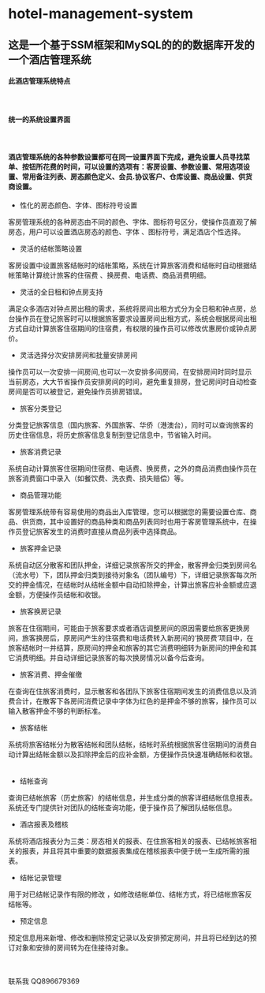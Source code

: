 # hotel-management-system
## 这是一个基于SSM框架和MySQL的的的数据库开发的一个酒店管理系统

#### 此酒店管理系统特点
　
#### 统一的系统设置界面
         
#### 酒店管理系统的各种参数设置都可在同一设置界面下完成，避免设置人员寻找菜单、按钮所花费的时间，可以设置的选项有：客房设置、参数设置、常用选项设置、常用备注列表、房态颜色定义、会员.协议客户、仓库设置、商品设置、供货商设置。

* 性化的房态颜色、字体、图标符号设置

客房管理系统的各种房态由不同的颜色、字体、图标符号区分，使操作员直观了解房态，用户可以设置酒店房态的颜色、字体 、图标符号，满足酒店个性选择。
　
* 灵活的结帐策略设置

客房设置中设置旅客结帐时的结帐策略，系统在计算旅客消费和结帐时自动根据结帐策略计算统计旅客的住宿费 、换房费、电话费、商品消费明细。
　
* 灵活的全日租和钟点房支持

满足众多酒店对钟点房出租的需求，系统将房间出租方式分为全日租和钟点房，总台操作员在登记旅客时可以根据旅客要求设置房间出租方式，系统会根据房间出租方式自动计算旅客住宿期间的住宿费，有权限的操作员可以修改优惠房价或钟点房价。
    
* 灵活选择分次安排房间和批量安排房间
 
 操作员可以一次安排一间房间,也可以一次安排多间房间，在安排房间时同时显示当前房态，大大节省操作员安排房间的时间，避免重复排房，登记房间时自动检查房间是否可以被登记，避免操作员排房错误。
　
* 旅客分类登记

分类登记旅客信息（国内旅客、外国旅客、华侨（港澳台），同时可以查询旅客的历史住宿信息，将历史旅客信息复制到登记信息中，节省输入时间。
　
* 旅客消费记录

系统自动计算旅客住宿期间住宿费、电话费、换房费，之外的商品消费由操作员在旅客消费窗口中录入（如餐饮费、洗衣费、损失赔偿）等。
　
* 商品管理功能

客房管理系统带有容易使用的商品出入库管理，您可以根据您的需要设置仓库、商品、供货商，其中设置好的商品种类和商品列表同时也用于客房管理系统中，在操作员登记旅客发生的消费时直接从商品列表中选择商品。
　
* 旅客押金记录

系统自动区分散客和团队押金，详细记录旅客所交的押金，散客押金归类到房间名 （流水号）下，团队押金归类到接待对象名（团队编号）下，详细记录旅客每次所交的押金情况，在结帐时从结帐金额中自动扣除押金，计算出旅客应补金额或应退金额，方便操作员结帐和收银。
　
* 旅客换房记录

旅客在住宿期间，可能由于旅客要求或者酒店调整房间的原因需要给旅客更换房间，旅客换房后，原房间产生的住宿费和电话费转入新房间的‘换房费’项目中，在旅客结帐时一并结算，原房间的押金和旅客的其它消费明细转为新房间的押金和其它消费明细。并自动详细记录旅客的每次换房情况以备今后查询。
　
* 旅客消费、押金催缴

在查询在住旅客消费时，显示散客和各团队下旅客住宿期间发生的消费信息以及消费合计，在散客下各房间消费记录中字体为红色的是押金不够的旅客，操作员可以输入散客押金不够的判断标准。
 
* 旅客结帐

系统将旅客结帐分为散客结帐和团队结帐，结帐时系统根据旅客住宿期间的消费自动计算出结帐金额以及扣除押金后的应补金额，方便操作员快速准确结帐和收银。
　
* 结帐查询

查询已结帐旅客（历史旅客）的结帐信息，并生成分类的旅客详细结帐信息报表。系统还专门提供针对团队的结帐查询功能，便于操作员了解团队结帐信息。

* 酒店报表及稽核

系统将酒店报表分为三类：房态相关的报表、在住旅客相关的报表、已结帐旅客相关的报表，并且将其中重要的数据报表集成在稽核报表中便于统一生成所需的报表。
    
* 结帐记录管理

用于对已结帐记录作有限的修改 ，如修改结帐单位、结帐方式，将已结帐旅客反结帐等。
　
* 预定信息

预定信息用来新增、修改和删除预定记录以及安排预定房间，并且将已经到达的预订对象和安排的房间转为在住接待对象。
　
 
　
　
 
  

联系我 
QQ896679369

